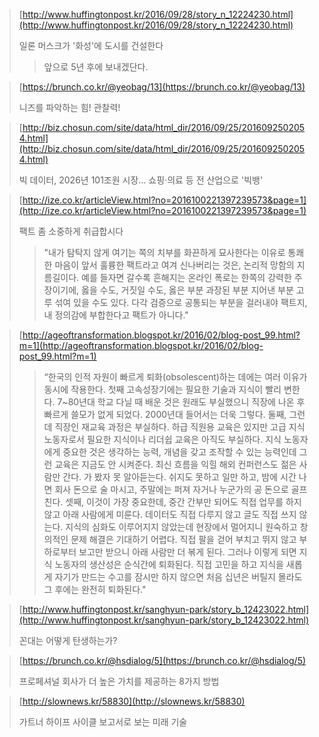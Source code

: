 > [http://www.huffingtonpost.kr/2016/09/28/story_n_12224230.html](http://www.huffingtonpost.kr/2016/09/28/story_n_12224230.html)
>
> 일론 머스크가 '화성'에 도시를 건설한다
>
> > 앞으로 5년 후에 보내겠단다.

> [https://brunch.co.kr/@yeobag/13](https://brunch.co.kr/@yeobag/13)
>
> 니즈를 파악하는 힘! 관찰력!

> [http://biz.chosun.com/site/data/html_dir/2016/09/25/2016092502054.html](http://biz.chosun.com/site/data/html_dir/2016/09/25/2016092502054.html)
>
> 빅 데이터, 2026년 101조원 시장… 쇼핑·의료 등 전 산업으로 '빅뱅'

> [http://ize.co.kr/articleView.html?no=2016100221397239573&page=1](http://ize.co.kr/articleView.html?no=2016100221397239573&page=1)
>
> 팩트 좀 소중하게 취급합시다
>
> > "내가 탐탁지 않게 여기는 쪽의 치부를 화끈하게 묘사한다는 이유로 통쾌한 마음이 앞서 훌륭한 팩트라고 여겨 신나버리는 것은, 논리적 망함의 지름길이다. 예를 들자면 갈수록 흔해지는 온라인 폭로는 한쪽의 강력한 주장이기에, 옳을 수도, 거짓일 수도, 옳은 부분 과장된 부분 지어낸 부분 고루 섞여 있을 수도 있다. 다각 검증으로 공통되는 부분을 걸러내야 팩트지, 내 정의감에 부합한다고 팩트가 아니다."

> [http://ageoftransformation.blogspot.kr/2016/02/blog-post_99.html?m=1](http://ageoftransformation.blogspot.kr/2016/02/blog-post_99.html?m=1)
>
> > “한국의 인적 자원이 빠르게 퇴화(obsolescent)하는 데에는 여러 이유가 동시에 작용한다.
> > 첫째 고속성장기에는 필요한 기술과 지식이 빨리 변한다. 7~80년대 학교 다닐 때 배운 것은 원래도 부실했으니 직장에 나온 후 빠르게 쓸모가 없게 되었다. 2000년대 들어서는 더욱 그렇다.
> > 둘째, 그런데 직장인 재교육 과정은 부실하다. 하급 직원용 교육은 있지만 고급 지식 노동자로서 필요한 지식이나 리더쉽 교육은 아직도 부실하다. 지식 노동자에게 중요한 것은 생각하는 능력, 개념을 갖고 조작할 수 있는 능력인데 그런 교육은 지금도 안 시켜준다. 최신 흐름을 익힐 해외 컨퍼런스도 젊은 사람만 간다. 가 봤자 못 알아듣는다. 쉬지도 못하고 일만 하고, 밤에 시간 나면 회사 돈으로 술 마시고, 주말에는 퍼져 자거나 누군가의 공 돈으로 골프 친다.
> > 셋째, 이것이 가장 중요한데, 중간 간부만 되어도 직접 업무를 하지 않고 아래 사람에게 미룬다. 데이터도 직접 다루지 않고 글도 직접 쓰지 않는다. 지식의 심화도 이루어지지 않았는데 현장에서 멀어지니 원숙하고 창의적인 문제 해결은 기대하기 어렵다. 직접 팔을 걷어 부치고 뛰지 않고 부하로부터 보고만 받으니 아래 사람만 더 볶게 된다.
> > 그러나 이렇게 되면 지식 노동자의 생산성은 순식간에 퇴화된다. 직접 고민을 하고 지식을 새롭게 자기가 만드는 수고를 잠시만 하지 않으면 처음 십년은 버틸지 몰라도 그 후에는 완전히 퇴화된다."

> [http://www.huffingtonpost.kr/sanghyun-park/story_b_12423022.html](http://www.huffingtonpost.kr/sanghyun-park/story_b_12423022.html)
>
> 꼰대는 어떻게 탄생하는가?

> [https://brunch.co.kr/@hsdialog/5](https://brunch.co.kr/@hsdialog/5)
>
> 프로페셔널 회사가 더 높은 가치를 제공하는 8가지 방법

> [http://slownews.kr/58830](http://slownews.kr/58830)
>
> 가트너 하이프 사이클 보고서로 보는 미래 기술

